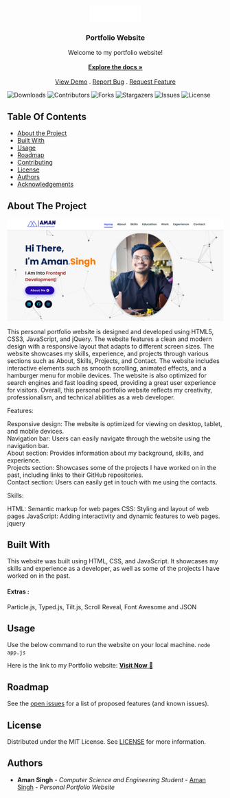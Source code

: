 


<br/>
<p align="center">
  <a href="https://github.com/amansingh1221/ReadME-Generator">
    <img src="./assets/images/aman-whiteontransparent.png" alt="Logo" width="120" height="38">
  </a>

  <h3 align="center">Portfolio Website</h3>

  <p align="center">
    Welcome to my portfolio website!
    <br/>
    <br/>
    <a href="https://github.com/amansingh1221/Portfolio"><strong>Explore the docs »</strong></a>
    <br/>
    <br/>
    <a href="https://github.com/amansingh1221/Portfolio">View Demo</a>
    .
    <a href="https://github.com/amansingh1221/Portfolio/issues">Report Bug</a>
    .
    <a href="https://github.com/amansingh1221/Portfolio/issues">Request Feature</a>
  </p>
</p>

![Downloads](https://img.shields.io/github/downloads/amansingh1221/Portfolio/total) ![Contributors](https://img.shields.io/github/contributors/amansingh1221/Portfolio?color=dark-green) ![Forks](https://img.shields.io/github/forks/amansingh1221/Portfolio?style=social) ![Stargazers](https://img.shields.io/github/stars/amansingh1221/Portfolio?style=social) ![Issues](https://img.shields.io/github/issues/amansingh1221/Portfolio) ![License](https://img.shields.io/github/license/amansingh1221/Portfolio) 

## Table Of Contents

* [About the Project](#about-the-project)
* [Built With](#built-with)
* [Usage](#usage)
* [Roadmap](#roadmap)
* [Contributing](#contributing)
* [License](#license)
* [Authors](#authors)
* [Acknowledgements](#acknowledgements)

## About The Project

![Screen Shot](./assets/images/sample.png)

This personal portfolio website is designed and developed using HTML5, CSS3, JavaScript, and jQuery. The website features a clean and modern design with a responsive layout that adapts to different screen sizes. The website showcases my skills, experience, and projects through various sections such as About, Skills, Projects, and Contact. The website includes interactive elements such as smooth scrolling, animated effects, and a hamburger menu for mobile devices. The website is also optimized for search engines and fast loading speed, providing a great user experience for visitors. Overall, this personal portfolio website reflects my creativity, professionalism, and technical abilities as a web developer.

Features:

Responsive design: The website is optimized for viewing on desktop, tablet, and mobile devices.
<br/>
Navigation bar: Users can easily navigate through the website using the navigation bar.
<br/>About section: Provides information about my background, skills, and experience.
<br/>Projects section: Showcases some of the projects I have worked on in the past, including links to their GitHub repositories.
<br/>Contact section: Users can easily get in touch with me using the contacts.

Skills:

HTML: Semantic markup for web pages
CSS: Styling and layout of web pages
JavaScript: Adding interactivity and dynamic features to web pages.
jquery




## Built With

This website was built using HTML, CSS, and JavaScript. It showcases my skills and experience as a developer, as well as some of the projects I have worked on in the past.
#### Extras : 
Particle.js, Typed.js, Tilt.js, Scroll Reveal, Font Awesome and JSON

## Usage

Use the below command to run the website on your local machine.
```node app.js```

Here is the link to my Portfolio website: <a href="https://portfolio-amansingh.vercel.app/" target="_blank">**Visit Now** 🚀</a>

## Roadmap

See the [open issues](https://github.com/amansingh1221/Portfolio/issues) for a list of proposed features (and known issues).

## License

Distributed under the MIT License. See [LICENSE](https://github.com/amansingh1221/Portfolio/blob/main/LICENSE.md) for more information.

## Authors

* **Aman Singh** - *Computer Science and Engineering Student* - [Aman Singh](https://github.com/amansingh1221/) - *Personal Portfolio Website*
